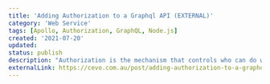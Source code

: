 ```yaml
---
title: 'Adding Authorization to a Graphql API (EXTERNAL)'
category: 'Web Service'
tags: [Apollo, Authorization, GraphQL, Node.js]
created: '2021-07-20'
updated:
status: publish
description: "Authorization is the mechanism that controls who can do what on which resource in an application. Although it is a critical part of an application, there are limited resources available on how to build authorization into an app effectively. In this post, I’ll be illustrating how to set up authorization in a GraphQL API using a custom directive and Oso, an open-source authorization library. This tutorial covers the NodeJS variant of Oso, but it also supports Python and other languages."
externalLink: https://cevo.com.au/post/adding-authorization-to-a-graphql-api/
---
```


